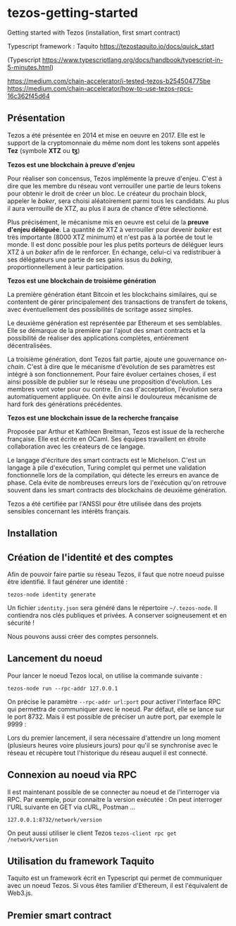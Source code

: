 # tezos-getting-started
Getting started with Tezos (installation, first smart contract)


Typescript framework : Taquito https://tezostaquito.io/docs/quick_start

(Typescript https://www.typescriptlang.org/docs/handbook/typescript-in-5-minutes.html)

https://medium.com/chain-accelerator/i-tested-tezos-b254504775be
https://medium.com/chain-accelerator/how-to-use-tezos-rpcs-16c362f45d64

## Présentation

Tezos a été présentée en 2014 et mise en oeuvre en 2017. Elle est le support de la cryptomonnaie du même nom dont les tokens sont appelés **Tez** (symbole **XTZ** ou **ꜩ**) 

**Tezos est une blockchain à preuve d'enjeu**

Pour réaliser son concensus, Tezos implémente la preuve d'enjeu. C'est à dire que les membre du réseau vont verrouiller une partie de leurs tokens pour obtenir le droit de créer un bloc. Le créateur du prochain block, appeler le _baker_, sera choisi aléatoirement parmi tous les candidats. Au plus il aura verrouillé de XTZ, au plus il aura de chance d'être sélectionné.

Plus précisément, le mécanisme mis en oeuvre est celui de la **preuve d'enjeu déléguée**. La quantité de XTZ à verrouiller pour devenir _baker_ est très importante (8000 XTZ minimum) et n'est pas à la portée de tout le monde. Il est donc possible pour les plus petits porteurs de déléguer leurs XTZ à un _baker_ afin de le renforcer. En échange, celui-ci va redistribuer à ses délégateurs une partie de ses gains issus du _baking_, proportionnellement à leur participation.

**Tezos est une blockchain de troisième génération**

La première génération étant Bitcoin et les blockchains similaires, qui se contentent de gérer principalement des transactions de transfert de tokens, avec éventuellement des possibilités de scritage assez simples.

Le deuxième génération est représentée par Ethereum et ses semblables. Elle se démarque de la première par l'ajout des smart contracts et la possibilité de réaliser des applications complètes, entièrement décentralisées.

La troisième génération, dont Tezos fait partie, ajoute une gouvernance _on-chain_. C'est à dire que le mécanisme d'évolution de ses paramètres est intégré à son fonctionnement. Pour faire évoluer certaines choses, il est ainsi possible de publier sur le réseau une proposition d'évolution. Les membres vont voter pour ou contre. En cas d'acceptation, l'évolution sera automatiquement appliquée. On évite ainsi le douloureux mécanisme de hard fork des générations précédentes.

**Tezos est une blockchain issue de la recherche française**

Proposée par Arthur et Kathleen Breitman, Tezos est issue de la recherche française. Elle est écrite en OCaml. Ses équipes travaillent en étroite collaboration avec les créateurs de ce langage.

Le langage d'écriture des smart contracts est le Michelson. C'est un langage à pile d'exécution, Turing complet qui permet une validation fonctionnelle lors de la compilation, qui détecte les erreurs en avance de phase. Cela évite de nombreuses erreurs lors de l'exécution qu'on retrouve souvent dans les smart contracts des blockchains de deuxième génération.

Tezos a été certifiée par l'ANSSI pour être utilisée dans des projets sensibles concernant les intérêts français. 

## Installation

## Création de l'identité et des comptes

Afin de pouvoir faire partie su réseau Tezos, il faut que notre noeud puisse être identifié. Il faut générer une identité :

```tezos-node identity generate```

Un fichier ```identity.json``` sera généré dans le répertoire ```~/.tezos-node```. Il contiendra nos clés publiques et privées. A conserver soigneusement et en sécurité !

Nous pouvons aussi créer des comptes personnels.

## Lancement du noeud

Pour lancer le noeud Tezos local, on utilise la commande suivante :

```tezos-node run --rpc-addr 127.0.0.1```

On précise le paramètre ```--rpc-addr url:port``` pour activer l'interface RPC qui permettra de communiquer avec le noeud.
Par défaut, elle se lance sur le port 8732. Mais il est possible de préciser un autre port, par exemple le 9999 :

Lors du premier lancement, il sera nécessaire d'attendre un long moment (plusieurs heures voire plusieurs jours) pour qu'il se synchronise avec le réseau et récupère tout l'historique du réseau auquel il est connecté.


## Connexion au noeud via RPC

Il est maintenant possible de se connecter au noeud et de l'interroger via RPC. Par exemple, pour connaitre la version exécutée :
On peut interroger l'URL suivante en GET via cURL, Postman ...

```127.0.0.1:8732/network/version```

On peut aussi utiliser le client Tezos
```tezos-client rpc get /network/version```

## Utilisation du framework Taquito

Taquito est un framework écrit en Typescript qui permet de communiquer avec un noeud Tezos. Si vous êtes familier d'Ethereum, il est l'équivalent de Web3.js.

## Premier smart contract